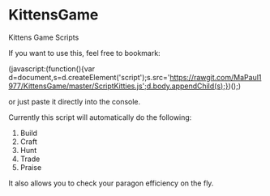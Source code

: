 # KittensGame
Kittens Game Scripts

If you want to use this, feel free to bookmark:

(javascript:(function(){var d=document,s=d.createElement('script');s.src='https://rawgit.com/MaPaul1977/KittensGame/master/ScriptKitties.js';d.body.appendChild(s);})();)

or just paste it directly into the console.

Currently this script will automatically do the following:

1) Build
2) Craft
3) Hunt
4) Trade
5) Praise

It also allows you to check your paragon efficiency on the fly.
